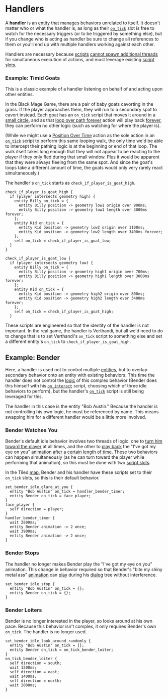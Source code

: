# Handlers

A **handler** is an [entity](entities) that manages behaviors unrelated to itself. It doesn't matter who or what the handler is, as long as their [`on_tick`](scripts#on_tick) slot is free to watch for the necessary triggers (or to be triggered by something else), but if you change who is acting as handler be sure to change all references to them or you'll end up with multiple handlers working against each other.

Handlers are necessary because [scripts](scripts) [cannot spawn additional threads](scripts#one-slot-one-thread) for simultaneous execution of actions, and must leverage existing [script slots](scripts#script-slots).

### Example: Timid Goats

This is a classic example of a handler listening on behalf of and acting upon other entities.

In the Black Mage Game, there are a pair of baby goats cavorting in the grass. If the player approaches them, they will run to a secondary spot to cavort instead. Each goat has an `on_tick` script that moves it around in a [small circle](vector_objects), and as that [loop over path forever](actions#position-over-time) action will play back [forever](actions#forever), they can perform no other logic (such as watching for where the player is).

(While we might use a [Position Over Time](actions#position-over-time) action as the sole action in an [`on_tick`](scripts#on_tick) script to perform this same looping walk, the only time we'd be able to intercept their pathing logic is at the beginning or end of that loop. The walk itself takes long enough that they will not appear to be reacting to the player if they only fled during that small window. Plus it would be apparent that they were always fleeing from the same spot. And since the goat's loops take a different amount of time, the goats would only very rarely react simultaneously.)

The handler's `on_tick` starts as `check_if_player_is_goat_high`.

```mgs
check_if_player_is_goat_high {
  if (player intersects geometry high) {
    entity Billy on_tick = {
      entity Billy position -> geometry low1 origin over 900ms;
      entity Billy position -> geometry low1 length over 3000ms forever;
    };
    entity Kid on_tick = {
      entity Kid position -> geometry low2 origin over 1100ms;
      entity Kid position -> geometry low2 length over 3400ms forever;
    };
    self on_tick = check_if_player_is_goat_low;
  }
}

check_if_player_is_goat_low {
  if (player intersects geometry low) {
    entity Billy on_tick = {
      entity Billy position -> geometry high1 origin over 700ms;
      entity Billy position -> geometry high1 length over 3000ms forever;
    };
    entity Kid on_tick = {
      entity Kid position -> geometry high2 origin over 800ms;
      entity Kid position -> geometry high2 length over 3400ms forever;
    };
    self on_tick = check_if_player_is_goat_high;
  }
```

These scripts are engineered so that the identity of the handler is not important. In the real game, the handler is Verthandi, but all we'd need to do to change that is to set Verthandi's `on_tick` script to something else and set a different entity's `on_tick` to `check_if_player_is_goat_high`.

## Example: Bender

Here, a handler is used not to control multiple [entities](entities), but to overlap secondary behavior onto an entity with existing behaviors. This time the handler does not control the [logic](script_control_flow) of this complex behavior (Bender does this himself with his [`on_interact`](scripts#on_interact) script, choosing which of three idle behaviors to perform), but the handler's [`on_tick`](scripts#on_tick) script is still being leveraged for this.

The handler in this case is the entity "Bob Austin." Because the handler is not controlling his own logic, he must be referenced by name. This means swapping him for a different handler would be a little more involved.

### Bender Watches You

Bender's default idle behavior involves two threads of logic: one to [turn him toward the player](actions#assign-direction-value) at all times, and the other to [play back](actions#play-entity-animation) the "I've got my eye on you" [animation](animations) [after a certain length of time](actions#nonblocking-delay). These two behaviors can happen simultaneously (as he can turn toward the player while performing that animation), so this must be done with two [script slots](scripts#script-slots).

In the Tiled [map](maps), Bender and his handler have these scripts set to their `on_tick` slots, so this is their default behavior.

```mgs
set_bender_idle_glare_at_you {
  entity "Bob Austin" on_tick = handler_bender_timer;
  entity Bender on_tick = face_player;
}
face_player {
  self direction = player;
}
handler_bender_timer {
  wait 2800ms;
  entity Bender animation -> 2 once;
  wait 3900ms;
  entity Bender animation -> 2 once;
}
```

### Bender Stops

The handler no longer makes Bender play the "I've got my eye on you" animation. This change in behavior required so that Bender's "bite my shiny metal ass" [animation](animations) can [play](actions#play-entity-animation) during his [dialog](dialogs) tree without interference.

```mgs
set_bender_idle_stop {
  entity "Bob Austin" on_tick = {};
  entity Bender on_tick = {};
}
```

### Bender Loiters

Bender is no longer interested in the player, so looks around at his own pace. Because this behavior isn't complex, it only requires Bender's own `on_tick`. The handler is no longer used.

```mgs
set_bender_idle_look_around_randomly {
  entity "Bob Austin" on_tick = {};
  entity Bender on_tick = on_tick_bender_loiter;
}
on_tick_bender_loiter {
  self direction = south;
  wait 1200ms;
  self direction = east;
  wait 1400ms;
  self direction = north;
  wait 2000ms;
}
```
